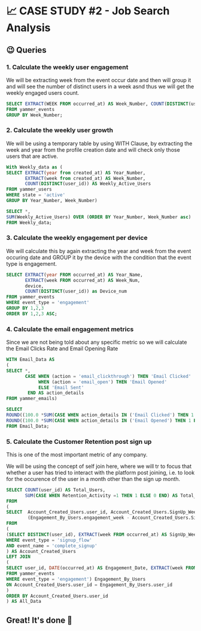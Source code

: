 
# 📈 CASE STUDY #2 - Job Search Analysis 

## 😉 Queries

### 1. Calculate the weekly user engagement

We will be extracting week from the event occur date and then will group it and will see the number of distinct users in a week asnd thus we will get the weekly engaged users count. 

````sql
SELECT EXTRACT(WEEK FROM occurred_at) AS Week_Number, COUNT(DISTINCT(user_id)) AS Weekly_Engagement_Number
FROM yammer_events
GROUP BY Week_Number;
````

### 2. Calculate the weekly user growth

We will be using a temporary table by using WITH Clause, by extracting the week and year from the profile creation date and will check only those users that are active.

````sql
With Weekly_data as (
SELECT EXTRACT(year from created_at) AS Year_Number,
       EXTRACT(week from created_at) AS Week_Number, 
       COUNT(DISTINCT(user_id)) AS Weekly_Active_Users
FROM yammer_users
WHERE state = 'active'
GROUP BY Year_Number, Week_Number)

SELECT *,
SUM(Weekly_Active_Users) OVER (ORDER BY Year_Number, Week_Number asc)  as Total_Users
FROM Weekly_data;
````

### 3. Calculate the weekly engagement per device
We will calculate this by again extracting the year and week from the event occuring date and GROUP it by the device with the condition that the event type is engagement.

````sql
SELECT EXTRACT(year FROM occurred_at) AS Year_Name,
       EXTRACT(week FROM occurred_at) AS Week_Num,
       device,
       COUNT(DISTINCT(user_id)) as Device_num 
FROM yammer_events
WHERE event_type = 'engagement'
GROUP BY 1,2,3
ORDER BY 1,2,3 ASC;
````

### 4. Calculate the email engagement metrics

Since we are not being told about any specific metric so we will calculate the Email Clicks Rate and Email Opening Rate


````sql
WITH Email_Data AS
(
SELECT *,
       CASE WHEN (action = 'email_clickthrough') THEN 'Email Clicked'
            WHEN (action = 'email_open') THEN 'Email Opened'
            ELSE 'Email Sent'
        END AS action_details
FROM yammer_emails)

SELECT
ROUND((100.0 *SUM(CASE WHEN action_details IN ('Email Clicked') THEN 1 ELSE 0 END)/SUM(CASE WHEN action_details IN ('Email Sent') THEN 1 ELSE 0 END)),2) AS Email_Click_Rate,
ROUND((100.0 *SUM(CASE WHEN action_details IN ('Email Opened') THEN 1 ELSE 0 END)/SUM(CASE WHEN action_details IN ('Email Sent') THEN 1 ELSE 0 END)),2) AS Email_Open_Rate
FROM Email_Data;
````

### 5. Calculate the Customer Retention post sign up

This is one of the most important metric of any company.

We will be using the concept of self join here, where we will tr to focus that whether a user has tried to interact with the platform post joining, i.e. to look for the occurence of the user in a month other than the sign up month.

````sql
SELECT COUNT(user_id) AS Total_Users,
       SUM(CASE WHEN Retention_Activity =1 THEN 1 ELSE 0 END) AS Total_Retained
FROM
(
SELECT  Account_Created_Users.user_id, Account_Created_Users.SignUp_Week, Engagement_By_Users.engagement_week,
        (Engagement_By_Users.engagement_week - Account_Created_Users.SignUp_Week) AS Retention_Activity
FROM
(
(SELECT DISTINCT(user_id), EXTRACT(week FROM occurred_at) AS SignUp_Week FROM yammer_events
WHERE event_type = 'signup_flow' 
AND event_name = 'complete_signup'
) AS Account_Created_Users
LEFT JOIN
(
SELECT user_id, DATE(occurred_at) AS Engagement_Date, EXTRACT(week FROM occurred_at) AS Engagement_Week
FROM yammer_events
WHERE event_type = 'engagement') Engagement_By_Users
ON Account_Created_Users.user_id = Engagement_By_Users.user_id
)
ORDER BY Account_Created_Users.user_id
) AS All_Data
````


## Great! It's done 🎉

